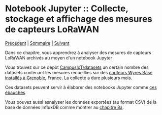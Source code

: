# Notebook Jupyter :: Collecte, stockage et affichage des mesures de capteurs LoRaWAN

[Précédent](08f.md) | [Sommaire](README.md) |  [Suivant](09.md)

Dans ce chapitre, vous apprendrez à analyser des mesures de capteurs LoRaWAN archivés au moyen d'un notebook Jupyter

Vous trouvez sur ce dépôt [CampusIoT/datasets](https://github.com/CampusIoT/datasets) un certain nombre des datasets contenant les mesures recueillies sur des [capteurs Wyres Base installés à Grenoble](https://github.com/CampusIoT/datasets/tree/main/SaintEynard/logs), France. La collecte a dure plusieurs mois.

Ces datasets peuvent servir à élaborer des notebooks Jupyter comme [ces ébauches](https://github.com/CampusIoT/datasets/blob/main/SaintEynard/notebooks/campusiot.ipynb).

Vous pouvez aussi asnalyser les données exportées (au format CSV) de la base de données InfluxDB comme montrer au [chapitre 8a](08.md).

